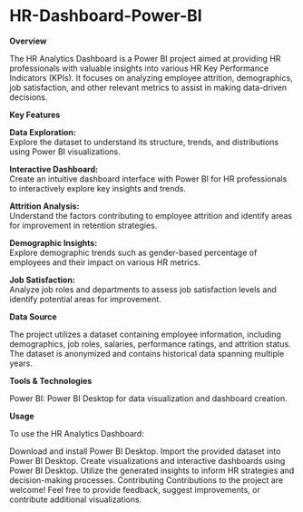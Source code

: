# HR-Dashboard-Power-BI

**Overview**  

The HR Analytics Dashboard is a Power BI project aimed at providing HR professionals with valuable insights into various HR Key Performance Indicators (KPIs). It focuses on analyzing employee attrition, demographics, job satisfaction, and other relevant metrics to assist in making data-driven decisions.

**Key Features**  

**Data Exploration:**  
Explore the dataset to understand its structure, trends, and distributions using Power BI visualizations.

**Interactive Dashboard:**  
Create an intuitive dashboard interface with Power BI for HR professionals to interactively explore key insights and trends.

**Attrition Analysis:**  
Understand the factors contributing to employee attrition and identify areas for improvement in retention strategies.

**Demographic Insights:**  
Explore demographic trends such as gender-based percentage of employees and their impact on various HR metrics.

**Job Satisfaction:**  
Analyze job roles and departments to assess job satisfaction levels and identify potential areas for improvement.

**Data Source**  

The project utilizes a dataset containing employee information, including demographics, job roles, salaries, performance ratings, and attrition status. The dataset is anonymized and contains historical data spanning multiple years.

**Tools & Technologies**  

Power BI: Power BI Desktop for data visualization and dashboard creation.

**Usage**  

To use the HR Analytics Dashboard:

Download and install Power BI Desktop.
Import the provided dataset into Power BI Desktop.
Create visualizations and interactive dashboards using Power BI Desktop.
Utilize the generated insights to inform HR strategies and decision-making processes.
Contributing
Contributions to the project are welcome! Feel free to provide feedback, suggest improvements, or contribute additional visualizations.
